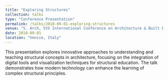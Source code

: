```yaml
---
title: "Exploring Structures"
collection: talks
type: "Conference Presentation"
permalink: /talks/2018-09-01-exploring-structures
venue: "S. Arch, 5th International Conference on Architecture & Built Environment"
date: 2018-09-01
location: "Venice, Italy"
---
```


This presentation explores innovative approaches to understanding and teaching structural concepts in architecture, focusing on the integration of digital tools and visualization techniques for structural education. The talk demonstrates how modern technology can enhance the learning of complex structural principles. 